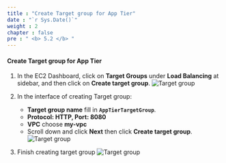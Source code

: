 ```yaml
---
title : "Create Target group for App Tier"
date : "`r Sys.Date()`"
weight : 2
chapter : false
pre : " <b> 5.2 </b> "
---
```


#### Create Target group for App Tier
1. In the EC2 Dashboard, click on **Target Groups** under **Load Balancing** at sidebar, and then click on **Create target group**.
![Target group](/workshop01-AWS-FCJ-2024/images/5-2/01.png?width=50pc)

2. In the interface of creating Target group:
    - **Target group name** fill in **`AppTierTargetGroup`**.
    - **Protocol: HTTP, Port: 8080**
    - **VPC** choose **my-vpc**
    - Scroll down and click **Next** then click **Create target group**.
![Target group](/workshop01-AWS-FCJ-2024/images/5-2/02.png?width=50pc)

3. Finish creating target group
![Target group](/workshop01-AWS-FCJ-2024/images/5-2/03.png?width=50pc)
